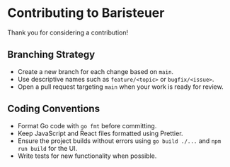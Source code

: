 # Contributing to Baristeuer

Thank you for considering a contribution!

## Branching Strategy
- Create a new branch for each change based on `main`.
- Use descriptive names such as `feature/<topic>` or `bugfix/<issue>`.
- Open a pull request targeting `main` when your work is ready for review.

## Coding Conventions
- Format Go code with `go fmt` before committing.
- Keep JavaScript and React files formatted using Prettier.
- Ensure the project builds without errors using `go build ./...` and `npm run build` for the UI.
- Write tests for new functionality when possible.
